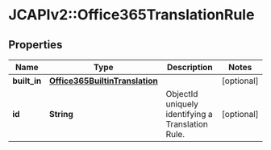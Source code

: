 # JCAPIv2::Office365TranslationRule

## Properties
Name | Type | Description | Notes
------------ | ------------- | ------------- | -------------
**built_in** | [**Office365BuiltinTranslation**](Office365BuiltinTranslation.md) |  | [optional] 
**id** | **String** | ObjectId uniquely identifying a Translation Rule. | [optional] 



